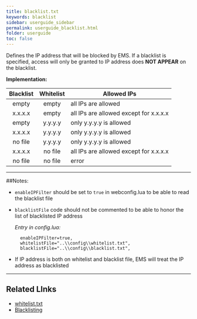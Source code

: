 ```yaml
---
title: blacklist.txt
keywords: blacklist
sidebar: userguide_sidebar
permalink: userguide_blacklist.html
folder: userguide
toc: false
---
```


Defines the IP address that will be blocked by EMS. If a blacklist is specified, access will only be granted to IP address does **NOT APPEAR** on the blacklist.



**Implementation:** 

| Blacklist | Whitelist | Allowed IPs                            |
| :-------: | :-------: | -------------------------------------- |
|   empty   |   empty   | all IPs are allowed                    |
|  x.x.x.x  |   empty   | all IPs are allowed except for x.x.x.x |
|   empty   |  y.y.y.y  | only y.y.y.y is allowed                |
|  x.x.x.x  |  y.y.y.y  | only y.y.y.y is allowed                |
|  no file  |  y.y.y.y  | only y.y.y.y is allowed                |
|  x.x.x.x  |  no file  | all IPs are allowed except for x.x.x.x |
|  no file  |  no file  | error                                  |

------

##Notes:

- `enableIPFilter` should be set to `true` in webconfig.lua to be able to read the blacklist file


- `blacklistFile` code should not be commented to be able to honor the list of blacklisted IP address

  *Entry in config.lua:*

  ```
    enableIPFilter=true,
    whitelistFile="..\\config\\whitelist.txt",
    blacklistFile="..\\config\\blacklist.txt",
  ```

- If IP address is both on whitelist and blacklist file, EMS will treat the IP address as blacklisted


------

## Related LInks

- [whitelist.txt](userguide_whitelist.html)
- [Blacklisting](userguide_blacklisting.html)